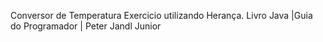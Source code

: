 Conversor de Temperatura 
Exercicio utilizando Herança.
Livro Java |Guia do Programador | Peter Jandl Junior
